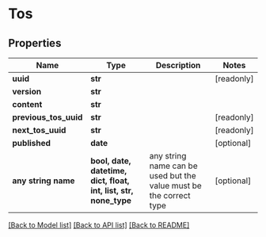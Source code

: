 # Tos


## Properties
Name | Type | Description | Notes
------------ | ------------- | ------------- | -------------
**uuid** | **str** |  | [readonly] 
**version** | **str** |  | 
**content** | **str** |  | 
**previous_tos_uuid** | **str** |  | [readonly] 
**next_tos_uuid** | **str** |  | [readonly] 
**published** | **date** |  | [optional] 
**any string name** | **bool, date, datetime, dict, float, int, list, str, none_type** | any string name can be used but the value must be the correct type | [optional]

[[Back to Model list]](../README.md#documentation-for-models) [[Back to API list]](../README.md#documentation-for-api-endpoints) [[Back to README]](../README.md)



